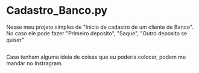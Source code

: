 # Cadastro_Banco.py

Nesse meu projeto simples de "Inicio de cadastro de um cliente de Banco". 
No caso ele pode fazer "Primeiro deposito", "Saque", "Outro deposito se quiser"
  ## 
Caso tenham alguma ideia de coisas que eu poderia colocar, podem me mandar no Instragram.
